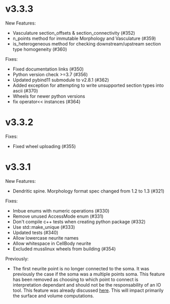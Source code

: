 v3.3.3
======

New Features:
* Vasculature section_offsets & section_connectivity (#352)
* n_points method for immutable Morphology and Vasculature (#359)
* is_heterogeneous method for checking downstream/upstream section type homogeneity (#360)

Fixes:
* Fixed documentation links (#350)
* Python version check >=3.7 (#356)
* Updated pybind11 submodule to v2.8.1 (#362)
* Added exception for attempting to write unsupported section types into ascii (#370)
* Wheels for newer python versions
* fix operator<< instances (#364)

v3.3.2
======

Fixes:
* Fixed wheel uploading (#355)

v3.3.1
======

New Features:
* Dendritic spine. Morphology format spec changed from 1.2 to 1.3 (#321)

Fixes:
* Imbue enums with numeric operations (#330)
* Remove unused AccessMode enum (#331)
* Don't compile c++ tests when creating python package (#332)
* Use std::make_unique (#333)
* Updated tests (#340)
* Allow lowercase neurite names
* Allow whitespace in CellBody neurite
* Excluded musslinux wheels from building (#354)

Previously:
* The first neurite point is no longer connected to the soma. It was previously
  the case if the soma was a multiple points soma. This feature has been
  removed as choosing to which point to connect is interpretation dependant and
  should not be the responsability of an IO tool. This feature was already
  discussed [here](https://github.com/BlueBrain/Brion/pull/94#issuecomment-248010437).
  This will impact primarily the surface and volume computations.
